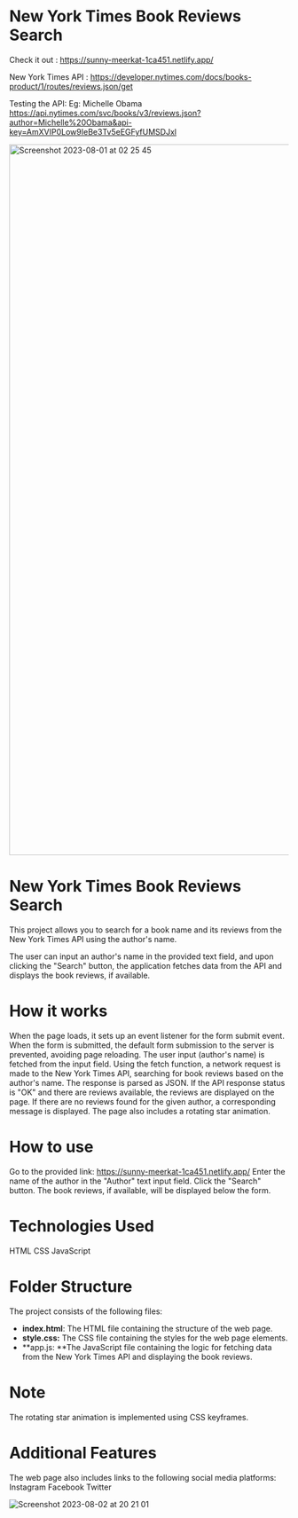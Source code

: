 # New York Times Book Reviews Search

Check it out : https://sunny-meerkat-1ca451.netlify.app/

New York Times API : https://developer.nytimes.com/docs/books-product/1/routes/reviews.json/get 

Testing the API: 
Eg: Michelle Obama
https://api.nytimes.com/svc/books/v3/reviews.json?author=Michelle%20Obama&api-key=AmXVIP0Low9IeBe3Tv5eEGFyfUMSDJxl

<img width="1282" alt="Screenshot 2023-08-01 at 02 25 45" src="https://github.com/Juliaaaaa100/Book-Finder-App/assets/119536668/945d52cc-6881-458a-a2c9-caa980ba41d2">

# New York Times Book Reviews Search

This project allows you to search for a book name and its reviews from the New York Times API using the author's name.

The user can input an author's name in the provided text field, and upon clicking the "Search" button, the application fetches data from the API and displays the book reviews, if available.

# How it works

When the page loads, it sets up an event listener for the form submit event.
When the form is submitted, the default form submission to the server is prevented, avoiding page reloading.
The user input (author's name) is fetched from the input field.
Using the fetch function, a network request is made to the New York Times API, searching for book reviews based on the author's name.
The response is parsed as JSON.
If the API response status is "OK" and there are reviews available, the reviews are displayed on the page.
If there are no reviews found for the given author, a corresponding message is displayed.
The page also includes a rotating star animation.

# How to use
Go to the provided link: https://sunny-meerkat-1ca451.netlify.app/
Enter the name of the author in the "Author" text input field.
Click the "Search" button.
The book reviews, if available, will be displayed below the form.

# Technologies Used
HTML
CSS
JavaScript

# Folder Structure
The project consists of the following files:
- **index.html**: The HTML file containing the structure of the web page.
- **style.css:** The CSS file containing the styles for the web page elements.
- **app.js: **The JavaScript file containing the logic for fetching data from the New York Times API and displaying the book reviews.

# Note
The rotating star animation is implemented using CSS keyframes.

# Additional Features
The web page also includes links to the following social media platforms:
Instagram
Facebook
Twitter

![Screenshot 2023-08-02 at 20 21 01](https://github.com/Juliaaaaa100/Book-Finder-App/assets/119536668/ab849902-1c67-4b91-9d4e-934afa1039c2)


